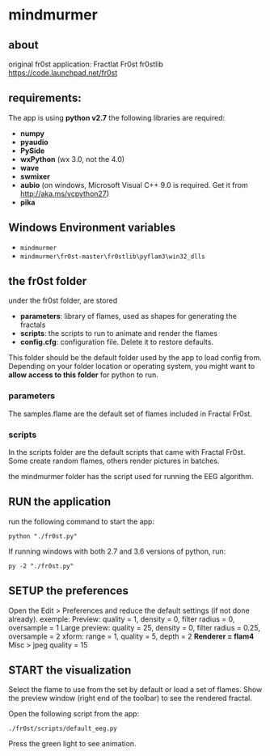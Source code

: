 # mindmurmer
## about
original fr0st application: Fractlat Fr0st fr0stlib
https://code.launchpad.net/fr0st
## requirements:

The app is using **python v2.7**
the following libraries are required:
- **numpy**
- **pyaudio**
- **PySide**
- **wxPython** (wx 3.0, not the 4.0)
- **wave**
- **swmixer**
- **aubio** (on windows, Microsoft Visual C++ 9.0 is required. Get it from http://aka.ms/vcpython27)
- **pika**

## Windows Environment variables

- `mindmurmer`
- `mindmurmer\fr0st-master\fr0stlib\pyflam3\win32_dlls`

## the fr0st folder

under the fr0st folder, are stored
- **parameters**: library of flames, used as shapes for generating the fractals
- **scripts**: the scripts to run to animate and render the flames
- **config.cfg**: configuration file. Delete it to restore defaults.

This folder should be the default folder used by the app to load config from.
Depending on your folder location or operating system, you might want to **allow access to this folder** for python to run.

### parameters
The samples.flame are the default set of flames included in Fractal Fr0st. 

### scripts
In the scripts folder are the default scripts that came with Fractal Fr0st.
Some create random flames, others render pictures in batches.

the mindmurmer folder has the script used for running the EEG algorithm.

## RUN the application

run the following command to start the app:
```
python "./fr0st.py"
``` 
If running windows with both 2.7 and 3.6 versions of python, run:
```
py -2 "./fr0st.py"
``` 

## SETUP the preferences

Open the Edit > Preferences and reduce the default settings (if not done already).
exemple:
Preview: quality = 1, density = 0, filter radius = 0, oversample = 1
Large preview: quality = 25, density = 0, filter radius = 0.25, oversample = 2
xform: range = 1, quality = 5, depth = 2
**Renderer = flam4**
Misc > jpeg quality = 15

## START the visualization

Select the flame to use from the set by default or load a set of flames.
Show the preview window (right end of the toolbar) to see the rendered fractal.

Open the following script from the app:
```
./fr0st/scripts/default_eeg.py
```
Press the green light to see animation.